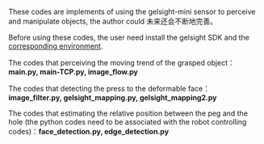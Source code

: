 These codes are implements of using the gelsight-mini sensor to perceive and manipulate objects, the author could 未来还会不断地完善。  

Before using these codes, the user need install the gelsight SDK and the [corresponding environment](https://github.com/gelsightinc/gsrobotics).

The codes that perceiving the moving trend of the grasped object：**main.py, main-TCP.py, image_flow.py**

The codes that detecting the press to the deformable face：**image_filter.py, gelsight_mapping.py, gelsight_mapping2.py**

The codes that estimating the relative position between the peg and the hole (the python codes need to be associated with the robot controlling codes)：**face_detection.py, edge_detection.py**
